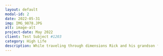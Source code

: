 ```yaml
---
layout: default
modal-id: 2
date: 2022-05-31
img: IMG_9878.JPG
alt: image-alt
project-date: May 2022
client: Test Subject #1203
category: High Life
description: While traveling through dimensions Rick and his grandson find themselves stuck in an alternated reality, where there identities were slick and forty. Follow @HighLifeNFTs on Twitter Owners of these NFTs will be included in special giveaways, free airdrops from our second collection + more to come. https://jumpnet.enjinx.io/eth/asset/18c00000000037d9/
---
```

